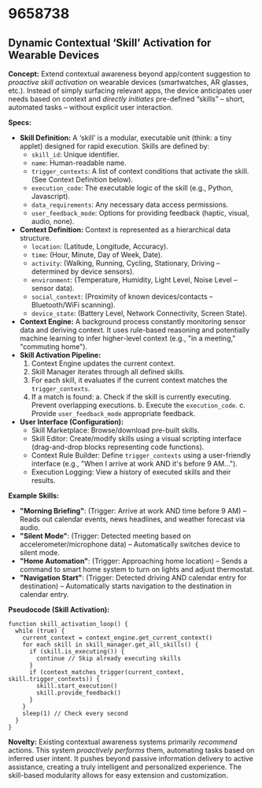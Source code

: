 # 9658738

## Dynamic Contextual ‘Skill’ Activation for Wearable Devices

**Concept:** Extend contextual awareness beyond app/content suggestion to *proactive skill activation* on wearable devices (smartwatches, AR glasses, etc.). Instead of simply surfacing relevant apps, the device anticipates user needs based on context and *directly initiates* pre-defined “skills” – short, automated tasks – without explicit user interaction.

**Specs:**

*   **Skill Definition:** A ‘skill’ is a modular, executable unit (think: a tiny applet) designed for rapid execution.  Skills are defined by:
    *   `skill_id`: Unique identifier.
    *   `name`: Human-readable name.
    *   `trigger_contexts`:  A list of context conditions that activate the skill. (See Context Definition below).
    *   `execution_code`: The executable logic of the skill (e.g., Python, Javascript).
    *   `data_requirements`: Any necessary data access permissions.
    *   `user_feedback_mode`: Options for providing feedback (haptic, visual, audio, none).
*   **Context Definition:** Context is represented as a hierarchical data structure.
    *   `location`: (Latitude, Longitude, Accuracy).
    *   `time`: (Hour, Minute, Day of Week, Date).
    *   `activity`: (Walking, Running, Cycling, Stationary, Driving – determined by device sensors).
    *   `environment`: (Temperature, Humidity, Light Level, Noise Level – sensor data).
    *   `social_context`: (Proximity of known devices/contacts – Bluetooth/WiFi scanning).
    *   `device_state`: (Battery Level, Network Connectivity, Screen State).
*   **Context Engine:** A background process constantly monitoring sensor data and deriving context.  It uses rule-based reasoning and potentially machine learning to infer higher-level context (e.g., "in a meeting," "commuting home").
*   **Skill Activation Pipeline:**
    1.  Context Engine updates the current context.
    2.  Skill Manager iterates through all defined skills.
    3.  For each skill, it evaluates if the current context matches the `trigger_contexts`.
    4.  If a match is found:
        a.  Check if the skill is currently executing.  Prevent overlapping executions.
        b.  Execute the `execution_code`.
        c.  Provide `user_feedback_mode` appropriate feedback.
*   **User Interface (Configuration):**
    *   Skill Marketplace: Browse/download pre-built skills.
    *   Skill Editor: Create/modify skills using a visual scripting interface (drag-and-drop blocks representing code functions).
    *   Context Rule Builder:  Define `trigger_contexts` using a user-friendly interface (e.g., "When I arrive at work AND it's before 9 AM...").
    *   Execution Logging:  View a history of executed skills and their results.

**Example Skills:**

*   **"Morning Briefing"**: (Trigger: Arrive at work AND time before 9 AM) – Reads out calendar events, news headlines, and weather forecast via audio.
*   **"Silent Mode"**: (Trigger: Detected meeting based on accelerometer/microphone data) – Automatically switches device to silent mode.
*   **"Home Automation"**: (Trigger: Approaching home location) – Sends a command to smart home system to turn on lights and adjust thermostat.
*   **"Navigation Start"**: (Trigger: Detected driving AND calendar entry for destination) – Automatically starts navigation to the destination in calendar entry.

**Pseudocode (Skill Activation):**

```
function skill_activation_loop() {
  while (true) {
    current_context = context_engine.get_current_context()
    for each skill in skill_manager.get_all_skills() {
      if (skill.is_executing()) {
        continue // Skip already executing skills
      }
      if (context_matches_trigger(current_context, skill.trigger_contexts)) {
        skill.start_execution()
        skill.provide_feedback()
      }
    }
    sleep(1) // Check every second
  }
}
```

**Novelty:**  Existing contextual awareness systems primarily *recommend* actions. This system *proactively performs* them, automating tasks based on inferred user intent. It pushes beyond passive information delivery to active assistance, creating a truly intelligent and personalized experience. The skill-based modularity allows for easy extension and customization.
